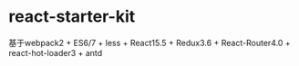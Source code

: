 # react-starter-kit
基于webpack2 + ES6/7 + less + React15.5 + Redux3.6 + React-Router4.0 + react-hot-loader3 + antd
